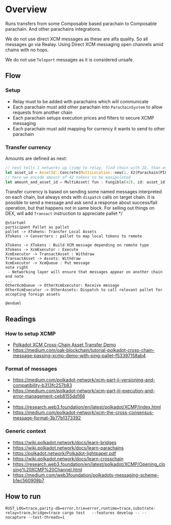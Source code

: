 # Overview

Runs transfers from some Composable based parachain to Composable parachain. And other parachains integrations.

We do not use direct XCM messages as these are alfa quality.
So all messages go via Realay. Using Direct XCM messaging open channels amid chains with no hops.

We do not use `Teleport` messages as it is considered unsafe.

## Flow

### Setup

- Relay must to be added with parachains which will communicate
- Each parachain must add other parachain into `ParachainSystem` to allow requests from another chain
- Each parachain setups execution prices and filters to secure XCMP messaging
- Each parachain must add mapping for currency it wants to send to other parachain

### Transfer currency

Amounts are defined as next:
```rust
// next tells 1 networks up (jump to relay, find chain with ID, than encode para native asset),
let asset_id = AssetId::Concrete(MultiLocation::new(1, X2(Parachain(PICASSO_PARA_ID), GeneralKey(СurrencyId::PICA.encode())));
// here we encode amount of 42 tokens to be manipulated
let amount_and_asset_id = MultiAsset{ fun : Fungible(42), id: asset_id};
```

Transfer currency is based on sending some named messages interpreted on each chain, but always ends with `dispatch` calls on target chain.  It is possible to send a message and ask send a response about success/fail operation, but that happens not in same block. For selling out things on DEX, will add `Transact` instruction to appreciate pallet */


```plantuml
@startuml
participant Pallet as pallet
pallet -> XTokens: Transfer Local Assets
XTokens -> Converters : pallet to map local tokens to remote

XTokens -> XTokens : Build XCM message depending on remote type
XTokens -> XcmExecutor : Execute
XcmExecutor -> TransactAsset : Withdraw
TransactAsset -> Assets: Withdraw
XcmExecutor -> XcmQueue : Put message
note right
 - Networking layer will ensure that messages appear on another chain
end note
...
OtherXcmQueue -> OtherXcmExecutor: Receive message
OtherXcmExecutor -> OtherAssets: Dispatch to call relevant pallet for accepting foreign assets

@enduml
```

## Readings


### How to setup XCMP

- [Polkadot XCM Cross-Chain Asset Transfer Demo](https://medium.com/oak-blockchain/polkadot-xcm-cross-chain-asset-transfer-demo-53aa9a2e97a7)
- https://medium.com/oak-blockchain/tutorial-polkadot-cross-chain-message-passing-xcmp-demo-with-ping-pallet-f53397158ab4

### Format of messages

- https://medium.com/polkadot-network/xcm-part-ii-versioning-and-compatibility-b313fc257b83
- https://medium.com/polkadot-network/xcm-part-iii-execution-and-error-management-ceb8155dd166
- [xcmp format]:https://github.com/paritytech/xcm-format/blob/master/README.md
- https://research.web3.foundation/en/latest/polkadot/XCMP/index.html
- https://medium.com/polkadot-network/xcm-the-cross-consensus-message-format-3b77b1373392

### Generic context

- https://wiki.polkadot.network/docs/learn-bridges
- https://wiki.polkadot.network/docs/learn-parachains
- https://polkadot.network/Polkadot-lightpaper.pdf
- https://wiki.polkadot.network/docs/learn-crosschain
- https://research.web3.foundation/en/latest/polkadot/XCMP/Opening_closing%20XCMP%20Channel.html
- https://medium.com/web3foundation/polkadots-messaging-scheme-b1ec560908b7


## How to run

```shell
RUST_LOG=trace,parity-db=error,trie=error,runtime=trace,substrate-relay=trace,bridge=trace cargo test   --features develop -- --nocapture --test-threads=1
```